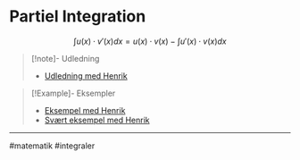 # Partiel Integration

$$\int u(x) \cdot v'(x) dx= u(x) \cdot v(x) - \int u'(x) \cdot v(x) dx$$

>[!note]- Udledning
>- [Udledning med Henrik](https://youtu.be/sGlXgFbmvws)

>[!Example]- Eksempler
>- [Eksempel med Henrik](https://youtu.be/IMTxnWypzBw)
>- [Svært eksempel med Henrik](https://youtu.be/aDdV2X6MWEc)


---
#matematik #integraler 